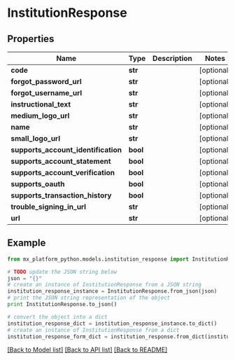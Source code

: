 # InstitutionResponse


## Properties
Name | Type | Description | Notes
------------ | ------------- | ------------- | -------------
**code** | **str** |  | [optional] 
**forgot_password_url** | **str** |  | [optional] 
**forgot_username_url** | **str** |  | [optional] 
**instructional_text** | **str** |  | [optional] 
**medium_logo_url** | **str** |  | [optional] 
**name** | **str** |  | [optional] 
**small_logo_url** | **str** |  | [optional] 
**supports_account_identification** | **bool** |  | [optional] 
**supports_account_statement** | **bool** |  | [optional] 
**supports_account_verification** | **bool** |  | [optional] 
**supports_oauth** | **bool** |  | [optional] 
**supports_transaction_history** | **bool** |  | [optional] 
**trouble_signing_in_url** | **str** |  | [optional] 
**url** | **str** |  | [optional] 

## Example

```python
from mx_platform_python.models.institution_response import InstitutionResponse

# TODO update the JSON string below
json = "{}"
# create an instance of InstitutionResponse from a JSON string
institution_response_instance = InstitutionResponse.from_json(json)
# print the JSON string representation of the object
print InstitutionResponse.to_json()

# convert the object into a dict
institution_response_dict = institution_response_instance.to_dict()
# create an instance of InstitutionResponse from a dict
institution_response_form_dict = institution_response.from_dict(institution_response_dict)
```
[[Back to Model list]](../README.md#documentation-for-models) [[Back to API list]](../README.md#documentation-for-api-endpoints) [[Back to README]](../README.md)


